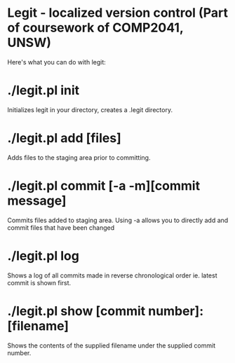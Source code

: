 # Legit - localized version control (Part of coursework of COMP2041, UNSW)

Here's what you can do with legit:

# ./legit.pl init
Initializes legit in your directory, creates a .legit directory.

# ./legit.pl add [files]
Adds files to the staging area prior to committing.

# ./legit.pl commit [-a -m][commit message]
Commits files added to staging area. Using -a allows you to directly add and commit files that have been changed

# ./legit.pl log
Shows a log of all commits made in reverse chronological order ie. latest commit is shown first.

# ./legit.pl show [commit number]:[filename]
Shows the contents of the supplied filename under the supplied commit number.

